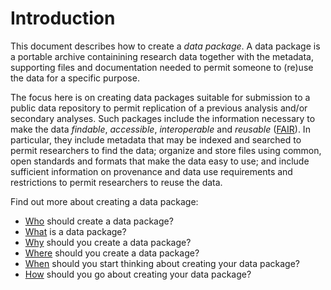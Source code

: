 # Introduction

This document describes how to create a *data package*. A data package is a
portable archive containining research data together with the metadata,
supporting files and documentation needed to permit someone to (re)use the
data for a specific purpose.

The focus here is on creating data packages suitable for submission to a
public data repository to permit replication of a previous analysis and/or
secondary analyses. Such packages include the information necessary to make
the data *findable*, *accessible*, *interoperable* and *reusable*
([FAIR](https://www.go-fair.org/fair-principles/)). In particular, they
include metadata that may be indexed and searched to permit researchers to
find the data; organize and store files using common, open standards and
formats that make the data easy to use; and include sufficient information on
provenance and data use requirements and restrictions to permit researchers to
reuse the data.

Find out more about creating a data package: 

* [Who](./intro/who.md) should create a data package?
* [What](./intro/what.md) is a data package?
* [Why](./intro/why.md) should you create a data package?
* [Where](./intro/where.md) should you create a data package?
* [When](./intro/when.md) should you start thinking about creating your data package?
* [How](./intro/how.md) should you go about creating your data package? 